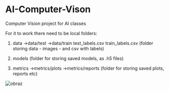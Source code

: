 # AI-Computer-Vison
Computer Vision project for AI classes

For it to work there need to be local folders:
 1) data
    ->data/test
    ->data/train
    test_labels.csv
    train_labels.csv
(folder storing data - images - and csv with labels)

2) models
(folder for storing saved models, as .h5 files)

3) metrics
   ->metrics/plots
   ->metrics/reports
(folder for storing saved plots, reports etc)

![obraz](https://user-images.githubusercontent.com/22338369/227930028-9a83292a-0212-450c-b3d9-39036e6c548f.png)

